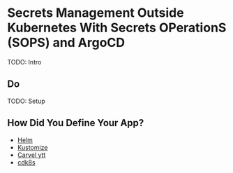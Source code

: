 # Secrets Management Outside Kubernetes With Secrets OPerationS (SOPS) and ArgoCD


TODO: Intro

## Do

TODO: Setup

## How Did You Define Your App?

* [Helm](sops-helm.md)
* [Kustomize](sops-kustomize.md)
* [Carvel ytt](sops-carvel.md)
* [cdk8s](sops-cdk8s.md)
